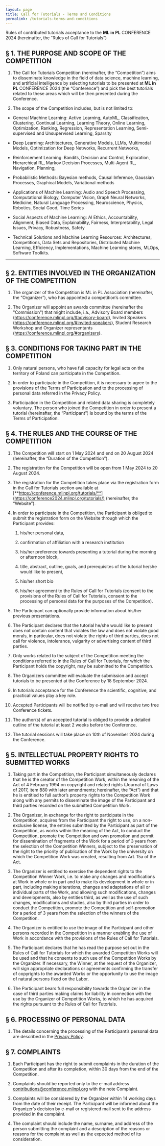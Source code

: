 ```yaml
---
layout: page
title: Call for Tutorials - Terms and Conditions
permalink: /tutorials-terms-and-conditions
---
```


Rules of contributed tutorials acceptance to the **ML in PL** CONFERENCE 2024 (hereinafter, the “Rules of Call for Tutorials”)


## § 1. THE PURPOSE AND SCOPE OF THE COMPETITION

1. The Call for Tutorials Competition (hereinafter, the “Competition”) aims to disseminate knowledge in the field of data science, machine learning, and artificial intelligence by selecting tutorials to be presented at **ML in PL** CONFERENCE 2024 (the “Conference”) and pick the best tutorials related to these areas which will be then presented during the Conference.

2. The scope of the Competition includes, but is not limited to:

- General Machine Learning: Active Learning, AutoML, Classification, Clustering, Continual Learning, Learning Theory, Online Learning, Optimization, Ranking, Regression, Representation Learning, Semi-supervised and Unsupervised Learning, Sparsity

- Deep Learning: Architectures, Generative Models, LLMs, Multimodal Models, Optimization for Deep Networks, Recurrent Networks,

- Reinforcement Learning: Bandits, Decision and Control, Exploration, Hierarchical RL, Markov Decision Processes, Multi-Agent RL, Navigation, Planning,

- Probabilistic Methods: Bayesian methods, Causal Inference, Gaussian Processes, Graphical Models, Variational methods

- Applications of Machine Learning: Audio and Speech Processing, Computational Biology, Computer Vision, Graph Neural Networks, Medicine, Natural Language Processing, Neuroscience, Physics, Robotics, Social Good, Time Series

- Social Aspects of Machine Learning: AI Ethics, Accountability, Alignment, Biased Data, Explainability, Fairness, Interpretability, Legal Issues, Privacy, Robustness, Safety

- Technical Solutions and Machine Learning Resources: Architectures, Competitions, Data Sets and Repositories, Distributed Machine Learning, Efficiency, Implementations, Machine Learning stores, MLOps, Software Toolkits.

****


## § 2. ENTITIES INVOLVED IN THE ORGANIZATION OF THE COMPETITION

1. The organizer of the Competition is ML in PL Association (hereinafter, the “Organizer”), who has appointed a competition’s committee.

2. The Organizer will appoint an awards committee (hereinafter the "Commission") that might include, i.a., Advisory Board members (<https://conference.mlinpl.org/#advisory-board>), Invited Speakers (<https://conference.mlinpl.org/#invited-speakers>), Student Research Workshop and Organizer representants (<https://conference.mlinpl.org/#organizers>).


## § 3. CONDITIONS FOR TAKING PART IN THE COMPETITION

1. Only natural persons, who have full capacity for legal acts on the territory of Poland can participate in the Competition.

2. In order to participate in the Competition, it is necessary to agree to the provisions of the Terms of Participation and to the processing of personal data referred in the Privacy Policy.

3. Participation in the Competition and related data sharing is completely voluntary. The person who joined the Competition in order to present a tutorial (hereinafter, the “Participant”) is bound by the terms of the Terms of Participation.


## § 4. THE RULES AND THE COURSE OF THE COMPETITION

1. The Competition will start on 1 May 2024 and end on 20 August 2024 (hereinafter, the “Duration of the Competition”).

2. The registration for the Competition will be open from 1 May 2024 to 20 August 2024.

3. The registration for the Competition takes place via the registration form in the Call for Tutorials section available at [**https://conference.mlinpl.org/tutorials/**](https://conference2024.mlinpl.org/tutorials/) (hereinafter, the “Website”).

4. In order to participate in the Competition, the Participant is obliged to submit the registration form on the Website through which the Participant provides:

   1. his/her personal data,

   2. confirmation of affiliation with a research institution

   3. his/her preference towards presenting a tutorial during the morning or afternoon block,

   4. title, abstract, outline, goals, and prerequisites of the tutorial he/she would like to present,

   5. his/her short bio

   6. his/her agreement to the Rules of Call for Tutorials (consent to the provisions of the Rules of Call for Tutorials, consent to the processing of personal data for the purposes of the Competition).

5. The Participant can optionally provide information about his/her previous presentations.

6. The Participant declares that the tutorial he/she would like to present does not contain content that violates the law and does not violate good morals, in particular, does not violate the rights of third parties, does not call for violence, intolerance, vulgarity or advertising content of third parties.

7. Only works related to the subject of the Competition meeting the conditions referred to in the Rules of Call for Tutorials, for which the Participant holds the copyright, may be submitted to the Competition.

8. The Organizers committee will evaluate the submission and accept tutorials to be presented at the Conference by 18 September 2024.

9. In tutorials acceptance for the Conference the scientific, cognitive, and practical values play a key role.

10. Accepted Participants will be notified by e-mail and will receive two free Conference tickets.

11. The author(s) of an accepted tutorial is obliged to provide a detailed outline of the tutorial at least 2 weeks before the Conference.

12. The tutorial sessions will take place on 10th of November 2024 during the Conference.


## § 5. INTELLECTUAL PROPERTY RIGHTS TO SUBMITTED WORKS

1. Taking part in the Competition, the Participant simultaneously declares that he is the creator of the Competition Work, within the meaning of the Act of 4 February 1994 on copyright and related rights (Journal of Laws of 2017, item 880 with later amendments; hereinafter, the “Act”) and that he is entitled to full author’s property rights to the Competition Work along with any permits to disseminate the image of the Participant and third parties recorded on the submitted Competition Work.

2. The Organizer, in exchange for the right to participate in the Competition, acquires from the Participant the right to use, on a non-exclusive license, the entries submitted by the Participant as part of the Competition, as works within the meaning of the Act, to conduct the Competition, promote the Competition and own promotion and permit for dissemination of fragments of the Work for a period of 3 years from the selection of the Competition Winners, subject to the preservation of the right to the priority of publication of the Work by the university on which the Competition Work was created, resulting from Art. 15a of the Act.

3. The Organizer is entitled to exercise the dependent rights to the Competition Winner Work, i.e. to make any changes and modifications at Work in whole or in part and to make its development in whole or in part, including making alterations, changes and adaptations of all or individual parts of the Work, and allowing such modifications, changes and developments, also by entities third, as well as the use of such changes, modifications and studies, also by third parties in order to conduct the Competition, promote the Competition and self-promotion for a period of 3 years from the selection of the winners of the Competition.

4. The Organizer is entitled to use the image of the Participant and other persons recorded in the Competition in a manner enabling the use of Work in accordance with the provisions of the Rules of Call for Tutorials.

5. The Participant declares that he has read the purpose set out in the Rules of Call for Tutorials for which the awarded Competition Works will be used and that he consents to such use of the Competition Works by the Organizer. If necessary, the Winner, at the request of the Organizer, will sign appropriate declarations or agreements confirming the transfer of copyrights to the awarded Works or the opportunity to use the image of natural persons fixed on the Labor.

6. The Participant bears full responsibility towards the Organizer in the case of third parties making claims for liability in connection with the use by the Organizer of Competition Works, to which he has acquired the rights pursuant to the Rules of Call for Tutorials.


## § 6. PROCESSING OF PERSONAL DATA

1. The details concerning the processing of the Participant’s personal data are described in the [Privacy Policy](https://conference2024.mlinpl.org/privacy-policy).


## § 7. COMPLAINTS

1. Each Participant has the right to submit complaints in the duration of the Competition and after its completion, within 30 days from the end of the Competition.

2. Complaints should be reported only to the e-mail address <contributions@conference.mlinpl.org> with the note Complaint.

3. Complaints will be considered by the Organizer within 14 working days from the date of their receipt. The Participant will be informed about the Organizer’s decision by e-mail or registered mail sent to the address provided in the complaint.

4. The complaint should include the name, surname, and address of the person submitting the complaint and a description of the reasons or reasons for the complaint as well as the expected method of its consideration.
